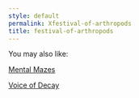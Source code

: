 ```yaml
---
style: default
permalink: Xfestival-of-arthropods
title: festival-of-arthropods
---
```

You may also like:

[Mental Mazes](http://scp-wiki.net/mental-mazes)

[Voice of Decay](http://scp-wiki.net/voice-of-decay)
